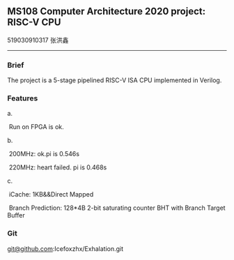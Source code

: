 ## MS108 Computer Architecture 2020 project: RISC-V CPU

519030910317 张洪鑫

------



### Brief

The project is a 5-stage pipelined RISC-V ISA CPU implemented in Verilog.

### Features

a.

​	Run on FPGA is ok.

b.

​	200MHz: ok.pi is 0.546s

​	220MHz: heart failed. pi is 0.468s

c.

​	iCache: 1KB&&Direct Mapped

​	Branch Prediction: 128*4B 2-bit saturating counter BHT with Branch Target Buffer

### Git

git@github.com:Icefoxzhx/Exhalation.git

